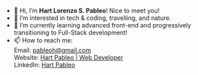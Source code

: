 - 👋 Hi, I’m **Hart Lorenzo S. Pableo**! Nice to meet you!
- 👀 I’m interested in tech & coding, travelling, and nature.
- 🌱 I’m currently learning advanced front-end and progressively transitioning to Full-Stack development!
- 📫 How to reach me: <br>
  Email: <a href="mailto:pableoh@gmail.com">pableoh@gmail.com</a> <br>
  Website: <a href="https://hartpableo.com/" target="_blank">Hart Pableo | Web Developer</a> <br>
  LinkedIn: <a href="https://www.linkedin.com/in/hart-pableo-05ab81207/" target="_blank">Hart Pableo</a>

<!---
hartpableo/hartpableo is a ✨ special ✨ repository because its `README.md` (this file) appears on your GitHub profile.
You can click the Preview link to take a look at your changes.
--->
